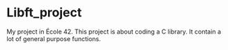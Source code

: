 # Libft_project
My project in École 42. This project is about coding a C library. It contain a lot of general purpose functions.
